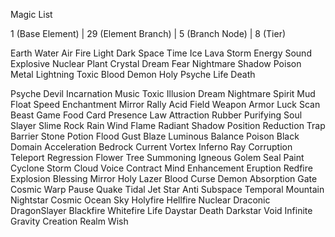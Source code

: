 Magic List

1 (Base Element) | 29 (Element Branch) | 5 (Branch Node) | 8 (Tier)

Earth
Water
Air
Fire
Light
Dark
Space
Time
Ice
Lava
Storm
Energy
Sound
Explosive
Nuclear
Plant
Crystal
Dream
Fear
Nightmare
Shadow
Poison
Metal
Lightning
Toxic
Blood
Demon
Holy
Psyche
Life
Death

Psyche Devil Incarnation Music Toxic Illusion Dream Nightmare Spirit Mud Float Speed Enchantment Mirror Rally Acid Field Weapon Armor Luck Scan Beast Game 
Food Card Presence Law Attraction Rubber Purifying Soul Slayer Slime Rock Rain Wind Flame Radiant Shadow Position 
Reduction Trap Barrier Stone Potion Flood Gust Blaze Luminous Balance Poison Black Domain Acceleration 
Bedrock Current Vortex Inferno Ray Corruption Teleport Regression Flower Tree Summoning Igneous Golem Seal Paint Cyclone Storm Cloud Voice Contract Mind 
Enhancement Eruption Redfire Explosion Blessing Mirror Holy Lazer Blood Curse Demon Absorption Gate Cosmic Warp Pause Quake Tidal Jet Star Anti 
Subspace Temporal Mountain Nightstar Cosmic Ocean Sky Holyfire Hellfire Nuclear Draconic DragonSlayer Blackfire Whitefire Life Daystar Death Darkstar Void 
Infinite Gravity Creation Realm Wish